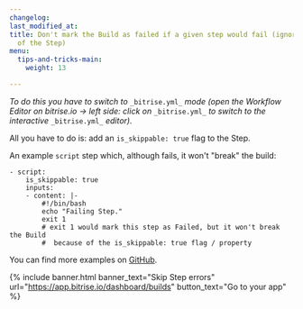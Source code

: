 ```yaml
---
changelog: 
last_modified_at: 
title: Don't mark the Build as failed if a given step would fail (ignore the error
  of the Step)
menu:
  tips-and-tricks-main:
    weight: 13

---
```

_To do this you have to switch to_ `_bitrise.yml_` _mode (open the Workflow Editor on bitrise.io -> left side: click on_ `_bitrise.yml_` _to switch to the interactive_ `_bitrise.yml_` _editor)._

All you have to do is: add an `is_skippable: true` flag to the Step.

An example `script` step which, although fails, it won't "break" the build:

    - script:
        is_skippable: true
        inputs:
        - content: |-
            #!/bin/bash
            echo "Failing Step."
            exit 1
            # exit 1 would mark this step as Failed, but it won't break the Build
            #  because of the is_skippable: true flag / property

You can find more examples on [GitHub](https://github.com/bitrise-io/bitrise/blob/fec3772ee2287d6e405d908fb9b42367a5751b43/_examples/tutorials/errors-force-run-and-skippable/bitrise.yml).

{% include banner.html banner_text="Skip Step errors" url="https://app.bitrise.io/dashboard/builds" button_text="Go to your app" %}